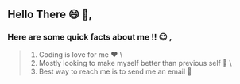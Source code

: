 ## Hello There :smile: :wave:, 

### Here are some quick facts about me !! :wink: , 

> 1) Coding is love for me :heart: \
> 2) Mostly looking to make myself better than previous self :open_hands: \
> 3) Best way to reach me is to send me an email :eyes: 
